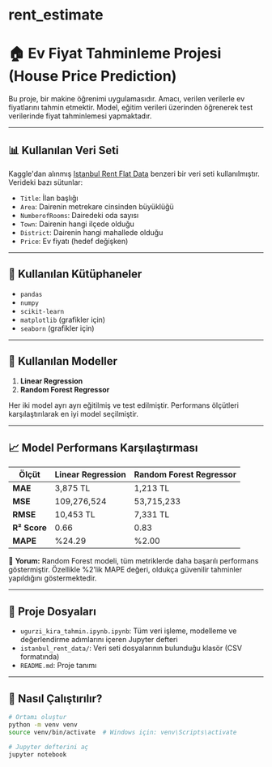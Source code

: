 # rent_estimate
# 🏠 Ev Fiyat Tahminleme Projesi (House Price Prediction)

Bu proje, bir makine öğrenimi uygulamasıdır. Amacı, verilen verilerle ev fiyatlarını tahmin etmektir. Model, eğitim verileri üzerinden öğrenerek test verilerinde fiyat tahminlemesi yapmaktadır.

---

## 📊 Kullanılan Veri Seti

Kaggle'dan alınmış [Istanbul Rent Flat Data]([https://www.kaggle.com/datasets](https://www.kaggle.com/datasets/mgunerengineer/istanbul-rent-flat-data)) benzeri bir veri seti kullanılmıştır. Verideki bazı sütunlar:

- `Title`: İlan başlığı
- `Area`: Dairenin metrekare cinsinden büyüklüğü
- `NumberofRooms`: Dairedeki oda sayısı
- `Town`: Dairenin hangi ilçede olduğu
- `District`: Dairenin hangi mahallede olduğu
- `Price`: Ev fiyatı (hedef değişken)

---

## 🔧 Kullanılan Kütüphaneler

- `pandas`
- `numpy`
- `scikit-learn`
- `matplotlib` (grafikler için)
- `seaborn` (grafikler için)

---

## 🧠 Kullanılan Modeller

1. **Linear Regression**
2. **Random Forest Regressor**

Her iki model ayrı ayrı eğitilmiş ve test edilmiştir. Performans ölçütleri karşılaştırılarak en iyi model seçilmiştir.

---

## 📈 Model Performans Karşılaştırması

| Ölçüt           | Linear Regression | Random Forest Regressor |
|------------------|------------------|--------------------------|
| **MAE**          | 3,875 TL         | 1,213 TL                |
| **MSE**          | 109,276,524      | 53,715,233              |
| **RMSE**         | 10,453 TL        | 7,331 TL                |
| **R² Score**     | 0.66             | 0.83                    |
| **MAPE**         | %24.29           | %2.00                   |

📌 **Yorum:** Random Forest modeli, tüm metriklerde daha başarılı performans göstermiştir. Özellikle %2’lik MAPE değeri, oldukça güvenilir tahminler yapıldığını göstermektedir.

---

## 📁 Proje Dosyaları

- `ugurzi_kira_tahmin.ipynb.ipynb`: Tüm veri işleme, modelleme ve değerlendirme adımlarını içeren Jupyter defteri
- `istanbul_rent_data/`: Veri seti dosyalarının bulunduğu klasör (CSV formatında)
- `README.md`: Proje tanımı

---

## 🚀 Nasıl Çalıştırılır?

```bash
# Ortamı oluştur
python -m venv venv
source venv/bin/activate  # Windows için: venv\Scripts\activate

# Jupyter defterini aç
jupyter notebook
